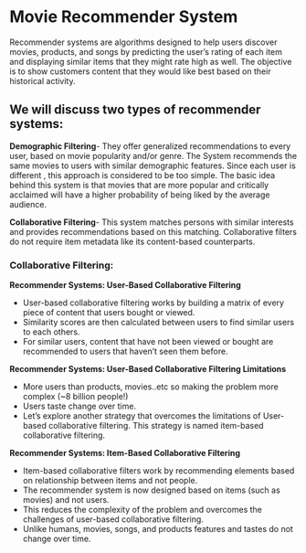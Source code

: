 # Movie Recommender System

Recommender systems are algorithms designed to help users discover movies, products, and songs by predicting the user’s rating of each item and displaying similar items that they might rate high as well. The objective is to show customers content that they would like best based on their historical activity. 

## We will discuss two types of recommender systems:

__Demographic Filtering__- They offer generalized recommendations to every user, based on movie popularity and/or genre. The System recommends the same movies to users with similar demographic features. Since each user is different , this approach is considered to be too simple. The basic idea behind this system is that movies that are more popular and critically acclaimed will have a higher probability of being liked by the average audience.

__Collaborative Filtering__- This system matches persons with similar interests and provides recommendations based on this matching. Collaborative filters do not require item metadata like its content-based counterparts.

### Collaborative Filtering:
__Recommender Systems: User-Based Collaborative Filtering__
- User-based collaborative filtering works by building a matrix of every piece of content that users bought or viewed. 
- Similarity scores are then calculated between users to find similar users to each others. 
- For similar users, content that have not been viewed or bought are recommended to users that haven’t seen them before.

__Recommender Systems: User-Based Collaborative Filtering Limitations__
- More users than products, movies..etc so making the problem more complex (~8 billion people!)
- Users taste change over time. 
- Let’s explore another strategy that overcomes the limitations of User-based collaborative filtering. This strategy is named item-based collaborative filtering.

__Recommender Systems: Item-Based Collaborative Filtering__
- Item-based collaborative filters work by recommending elements based on relationship between items and not people. 
- The recommender system is now designed based on items (such as movies) and not users. 
- This reduces the complexity of the problem and overcomes the challenges of user-based collaborative filtering. 
- Unlike humans, movies, songs, and products features and tastes do not change over time. 
